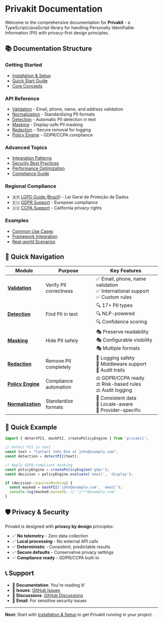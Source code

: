 # Privakit Documentation

Welcome to the comprehensive documentation for **Privakit** - a TypeScript/JavaScript library for handling Personally Identifiable Information (PII) with privacy-first design principles.

## 📚 Documentation Structure

### Getting Started
- [Installation & Setup](./installation.md)
- [Quick Start Guide](./quick-start.md)
- [Core Concepts](./core-concepts.md)

### API Reference
- [Validation](./validation.md) - Email, phone, name, and address validation
- [Normalization](./normalization.md) - Standardizing PII formats
- [Detection](./detection.md) - Automatic PII detection in text
- [Masking](./masking.md) - Display-safe PII masking
- [Redaction](./redaction.md) - Secure removal for logging
- [Policy Engine](./policy-engine.md) - GDPR/CCPA compliance

### Advanced Topics
- [Integration Patterns](./integration-patterns.md)
- [Security Best Practices](./security.md)
- [Performance Optimization](./performance.md)
- [Compliance Guide](./compliance.md)

### Regional Compliance
- 🇧🇷 [LGPD Guide (Brazil)](./lgpd-brazil.md) - Lei Geral de Proteção de Dados
- 🇪🇺 [GDPR Support](./policy-engine.md#gdpr-policy-engine) - European compliance
- 🇺🇸 [CCPA Support](./policy-engine.md#ccpa-policy-engine) - California privacy rights

### Examples
- [Common Use Cases](./examples/use-cases.md)
- [Framework Integration](./examples/frameworks.md)
- [Real-world Scenarios](./examples/scenarios.md)

## 🔗 Quick Navigation

| Module | Purpose | Key Features |
|--------|---------|-------------|
| [**Validation**](./validation.md) | Verify PII correctness | ✅ Email, phone, name validation<br>✅ International support<br>✅ Custom rules |
| [**Detection**](./detection.md) | Find PII in text | 🔍 17+ PII types<br>🔍 NLP-powered<br>🔍 Confidence scoring |
| [**Masking**](./masking.md) | Hide PII safely | 🎭 Preserve readability<br>🎭 Configurable visibility<br>🎭 Multiple formats |
| [**Redaction**](./redaction.md) | Remove PII completely | 🚫 Logging safety<br>🚫 Middleware support<br>🚫 Audit trails |
| [**Policy Engine**](./policy-engine.md) | Compliance automation | ⚖️ GDPR/CCPA ready<br>⚖️ Risk-based rules<br>⚖️ Audit logging |
| [**Normalization**](./normalization.md) | Standardize formats | 🔧 Consistent data<br>🔧 Locale-aware<br>🔧 Provider-specific |

## 🚀 Quick Example

```typescript
import { detectPII, maskPII, createPolicyEngine } from 'privakit';

// Detect PII in text
const text = "Contact John Doe at john@example.com";
const detection = detectPII(text);

// Apply GDPR-compliant masking
const policyEngine = createPolicyEngine('gdpr');
const decision = policyEngine.evaluate('email', 'display');

if (decision.requiresMasking) {
  const masked = maskPII('john@example.com', 'email');
  console.log(masked.masked); // "j***@example.com"
}
```

## 🛡️ Privacy & Security

Privakit is designed with **privacy by design** principles:

- ✅ **No telemetry** - Zero data collection
- ✅ **Local processing** - No external API calls
- ✅ **Deterministic** - Consistent, predictable results
- ✅ **Secure defaults** - Conservative privacy settings
- ✅ **Compliance ready** - GDPR/CCPA built-in

## 📞 Support

- 📖 **Documentation**: You're reading it!
- 🐛 **Issues**: [GitHub Issues](https://github.com/yourusername/privakit/issues)
- 💬 **Discussions**: [GitHub Discussions](https://github.com/yourusername/privakit/discussions)
- 📧 **Email**: For sensitive security issues

---

**Next:** Start with [Installation & Setup](./installation.md) to get Privakit running in your project.
